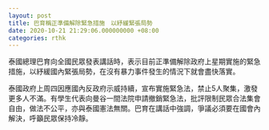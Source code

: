 ```yaml
---
layout: post
title: 巴育稱正準備解除緊急措施　以紓緩緊張局勢
date: 2020-10-21 21:29:06.000000000 +08:00
categories: rthk
---
```


泰國總理巴育向全國民眾發表講話時，表示目前正準備解除政府上星期實施的緊急措施，以紓緩國內緊張局勢，在沒有暴力事件發生的情況下就會盡快落實。

泰國政府上周四因應國內反政府示威持續，宣布實施緊急法，禁止5人聚集，激發更多人不滿。有學生代表向曼谷一間法院申請撤銷緊急法，批評限制民眾合法集會自由，做法不公平，亦與泰國憲法無關。巴育在講話中強調，爭議必須要在國會內解決，呼籲民眾保持冷靜。
